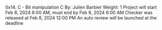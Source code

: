 0x14. C - Bit manipulation
C
 By: Julien Barbier
 Weight: 1
 Project will start Feb 8, 2024 6:00 AM, must end by Feb 9, 2024 6:00 AM
 Checker was released at Feb 8, 2024 12:00 PM
 An auto review will be launched at the deadline
